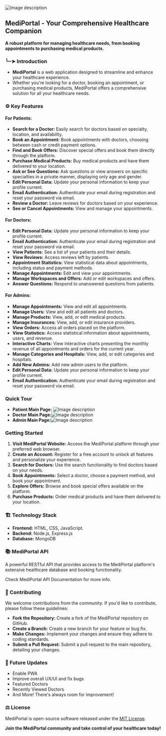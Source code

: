 ![Image description](https://res.cloudinary.com/dhrdefqza/image/upload/v1736078039/l8zzwb6osatjmy1chalc.png)
## **MediPortal - Your Comprehensive Healthcare Companion**

**A robust platform for managing healthcare needs, from booking appointments to purchasing medical products.**

### ╰┈➤ Introduction

* **MediPortal** is a web application designed to streamline and enhance your healthcare experience.
* Whether you're looking for a doctor, booking an appointment, or purchasing medical products, MediPortal offers a comprehensive solution for all your healthcare needs.

### ⚙️ Key Features

#### For Patients:
* **Search for a Doctor:** Easily search for doctors based on specialty, location, and availability.
* **Book an Appointment:** Book appointments with doctors, choosing between cash or credit payment options.
* **Find and Book Offers:** Discover special offers and book them directly through the platform.
* **Purchase Medical Products:** Buy medical products and have them delivered to your location.
* **Ask or See Questions:** Ask questions or view answers on specific specialties in a private manner, displaying only age and gender.
* **Edit Personal Data:** Update your personal information to keep your profile current.
* **Email Authentication:** Authenticate your email during registration and reset your password via email.
* **Review a Doctor:** Leave reviews for doctors based on your experience.
* **See or Cancel Appointments:** View and manage your appointments.

#### For Doctors:
* **Edit Personal Data:** Update your personal information to keep your profile current.
* **Email Authentication:** Authenticate your email during registration and reset your password via email.
* **View Patients:** See a list of your patients and their details.
* **View Reviews:** Access reviews left by patients.
* **Appointment Statistics:** View statistical data about appointments, including status and payment methods.
* **Manage Appointments:** Edit and view your appointments.
* **Manage Workspaces and Offers:** Add or edit workspaces and offers.
* **Answer Questions:** Respond to unanswered questions from patients.

#### For Admins:
* **Manage Appointments:** View and edit all appointments.
* **Manage Users:** View and edit all patients and doctors.
* **Manage Products:** View, add, or edit medical products.
* **Manage Insurances:** View, add, or edit insurance providers.
* **View Orders:** Access all orders placed on the platform.
* **View Statistics:** Access statistical information about appointments, users, and revenue.
* **Interactive Charts:** View interactive charts presenting the monthly revenue of all appointments and orders for the current year.
* **Manage Categories and Hospitals:** View, add, or edit categories and hospitals.
* **Add New Admins:** Add new admin users to the platform.
* **Edit Personal Data:** Update your personal information to keep your profile current.
* **Email Authentication:** Authenticate your email during registration and reset your password via email.

### Quick Tour
* **Patient Main Page:** ![Image description](https://res.cloudinary.com/dhrdefqza/image/upload/v1736078250/sf3dnpdmnmiutue5co86.png)
* **Doctor Main Page:**![Image description](https://res.cloudinary.com/dhrdefqza/image/upload/v1736078397/alavj3fpxjqnjgxis5fr.png)
* **Admin Main Page:**![Image description](https://res.cloudinary.com/dhrdefqza/image/upload/v1736078695/f5cjmwusnlkgj23yn6ci.png)

### Getting Started

1. **Visit MediPortal Website:** Access the MediPortal platform through your preferred web browser.
2. **Create an Account:** Register for a free account to unlock all features and personalize your experience.
3. **Search for Doctors:** Use the search functionality to find doctors based on your needs.
4. **Book Appointments:** Select a doctor, choose a payment method, and book your appointment.
5. **Explore Offers:** Browse and book special offers available on the platform.
6. **Purchase Products:** Order medical products and have them delivered to your location.

### 🏗️ Technology Stack 

* **Frontend:** HTML, CSS, JavaScript.
* **Backend:** Node.js, Express.js
* **Database:** MongoDB

### 📚 MediPortal API 
A powerful RESTful API that provides access to the MediPortal platform's extensive healthcare database and booking functionality.

Check MediPortal API Documentation for more info.

### 🤝 Contributing

We welcome contributions from the community. If you'd like to contribute, please follow these guidelines:

* **Fork the Repository:** Create a fork of the MediPortal repository on GitHub.
* **Create a Branch:** Create a new branch for your feature or bug fix.
* **Make Changes:** Implement your changes and ensure they adhere to coding standards.
* **Submit a Pull Request:** Submit a pull request to the main repository, detailing your changes.

### 🚀 Future Updates
* Enable PWA
* Improve overall UX/UI and fix bugs
* Featured Doctors
* Recently Viewed Doctors
* And More! There's always room for improvement!

### ⚖️ License

MediPortal is open-source software released under the [MIT License](https://opensource.org/licenses/MIT).

**Join the MediPortal community and take control of your healthcare today!**

